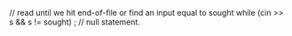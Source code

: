 // read until we hit end-of-file or find an input equal to sought
while (cin >> s && s != sought)
    ; // null statement.
